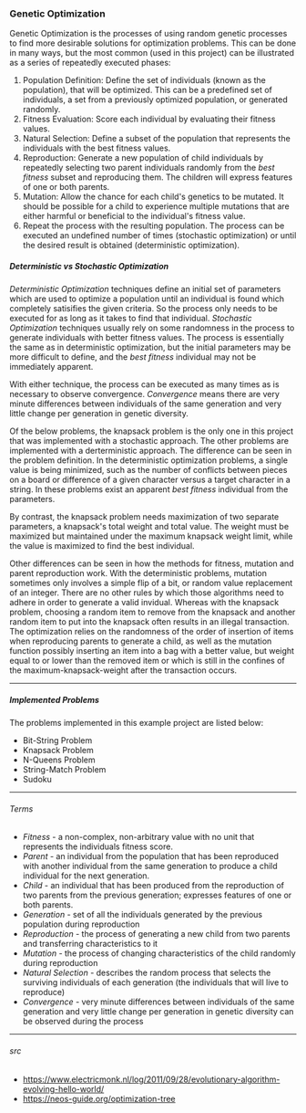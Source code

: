 <H3>Genetic Optimization</H3>
<p>
    Genetic Optimization is the processes of using random genetic processes to find more desirable solutions for
    optimization problems. This can be done in many ways, but the most common (used in this project) can be illustrated
    as a series of repeatedly executed phases:
</p>

1. Population Definition: Define the set of individuals (known as the population), that will be optimized. This can be a
predefined set of individuals, a set from a previously optimized population, or generated randomly.
1. Fitness Evaluation: Score each individual by evaluating their fitness values.
1. Natural Selection: Define a subset of the population that represents the individuals with the best fitness values.
1. Reproduction: Generate a new population of child individuals by repeatedly selecting two parent individuals randomly
from the <i>best fitness</i> subset and reproducing them. The children will express features of one or both parents.
1. Mutation: Allow the chance for each child's genetics to be mutated. It should be possible for a child to experience
multiple mutations that are either harmful or beneficial to the individual's fitness value.
1. Repeat the process with the resulting population. The process can be executed an undefined number of times (stochastic
optimization) or until the desired result is obtained (deterministic optimization).

<H5>Deterministic vs Stochastic Optimization</H5>

<p>
    <i>Deterministic Optimization</i> techniques define an initial set of parameters which are used to optimize a
    population until an individual is found which completely satisifies the given criteria. So the process only needs to
    be executed for as long as it takes to find that individual. <i>Stochastic Optimization</i> techniques usually rely
    on some randomness in the process to generate individuals with better fitness values. The process is essentially the
    same as in deterministic optimization, but the initial parameters may be more difficult to define, and the <i>best
    fitness</i> individual may not be immediately apparent.
</p>
<p>
    With either technique, the process can be executed as many times as is necessary to observe convergence.
    <i>Convergence</i> means there are very minute differences between individuals of the same generation and very
    little change per generation in genetic diversity.
</p>
<p>
    Of the below problems, the knapsack problem is the only one in this project that was implemented with a stochastic
    approach. The other problems are implemented with a derterministic approach. The difference can be seen in the
    problem definition. In the deterministic optimization problems, a single value is being minimized, such as the
    number of conflicts between pieces on a board or difference of a given character versus a target character in a
    string. In these problems exist an apparent <i>best fitness</i> individual from the parameters.
</p>
<p>
    By contrast, the knapsack problem needs maximization of two separate parameters, a knapsack's total weight and total
    value. The weight must be maximized but maintained under the maximum knapsack weight limit, while the value is
    maximized to find the best individual.
</p>
<p>
    Other differences can be seen in how the methods for fitness, mutation and parent reproduction work. With the
    deterministic problems, mutation sometimes only involves a simple flip of a bit, or random value replacement of an
    integer. There are no other rules by which those algorithms need to adhere in order to generate a valid invidual.
    Whereas with the knapsack problem, choosing a random item to remove from the knapsack and another random item to put
    into the knapsack often results in an illegal transaction. The optimization relies on the randomness of the order of
    insertion of items when reproducing parents to generate a child, as well as the mutation function possibly inserting
    an item into a bag with a better value, but weight equal to or lower than the removed item or which is still in the
    confines of the maximum-knapsack-weight after the transaction occurs.
</p>

___
<H5>Implemented Problems</H5>

<p>
    The problems implemented in this example project are listed below:
</p>

- Bit-String Problem
- Knapsack Problem
- N-Queens Problem
- String-Match Problem
- Sudoku

___
<H6>Terms</H6>

- <i>Fitness</i> - a non-complex, non-arbitrary value with no unit that represents the individuals fitness score.
- <i>Parent</i> - an individual from the population that has been reproduced with another individual from the same
generation to produce a child individual for the next generation.
- <i>Child</i> - an individual that has been produced from the reproduction of two parents from the previous generation;
expresses features of one or both parents.
- <i>Generation</i> - set of all the individuals generated by the previous population during reproduction
- <i>Reproduction</i> - the process of generating a new child from two parents and transferring characteristics to it
- <i>Mutation</i> - the process of changing characteristics of the child randomly during reproduction
- <i>Natural Selection</i> - describes the random process that selects the surviving individuals of each generation
(the individuals that will live to reproduce)
- <i>Convergence</i> - very minute differences between individuals of the same generation and very little
change per generation in genetic diversity can be observed during the process

___
<H6>src</H6>

- https://www.electricmonk.nl/log/2011/09/28/evolutionary-algorithm-evolving-hello-world/
- https://neos-guide.org/optimization-tree